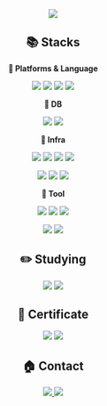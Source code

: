 <div align="center">

<img src="https://capsule-render.vercel.app/api?type=waving&color=auto&height=200&section=header&text=KimJaeHee's%20Github&fontSize=50" />

## 📚 Stacks
**📌 Platforms & Language**
  
<img src="https://img.shields.io/badge/Java-FFB71B?style=for-the-badge&logo="> <img src="https://img.shields.io/badge/Spring-6DB33F?style=for-the-badge&logo=Spring&logoColor=white"> <img src="https://img.shields.io/badge/Spring Boot-6DB33F?style=for-the-badge&logo=springboot&logoColor=white"> <img src="https://img.shields.io/badge/Gradle-02303A?style=for-the-badge&logo=Gradle&logoColor=white">

**📌 DB**

<img src="https://img.shields.io/badge/MySQL-4479A1?style=for-the-badge&logo=MySQL&logoColor=white"> <img src="https://img.shields.io/badge/Redis-DC382D?style=for-the-badge&logo=Redis&logoColor=white">

**📌 Infra**

<img src="https://img.shields.io/badge/AWS-FF9900?style=for-the-badge"> <img src="https://img.shields.io/badge/GCP-4285F4?style=for-the-badge&logo=googlecloud&logoColor=white"> 
<img src="https://img.shields.io/badge/Docker-2496ED?style=for-the-badge&logo=Docker&logoColor=white"> <img src="https://img.shields.io/badge/Github Actions-2088FF?style=for-the-badge&logo=githubactions&logoColor=white"> 

<img src="https://img.shields.io/badge/Kubenetes-326CE5?style=for-the-badge&logo=kubernetes&logoColor=white"> <img src="https://img.shields.io/badge/Helm-0F1689?style=for-the-badge&logo=helm&logoColor=white"> <img src="https://img.shields.io/badge/ArgoCD-EF7B4D?style=for-the-badge&logo=argo&logoColor=white">


**📌 Tool**

<img src="https://img.shields.io/badge/Intellij IDEA-000000?style=for-the-badge&logo=intellijidea&logoColor=white"> <img src="https://img.shields.io/badge/VS Code-179ff1?style=for-the-badge&logo=vscode&logoColor=white"> <img src="https://img.shields.io/badge/Github-000000?style=for-the-badge&logo=Github&logoColor=white"> 

<img src="https://img.shields.io/badge/Jira-0052CC?style=for-the-badge&logo=jira&logoColor=white"> <img src="https://img.shields.io/badge/Notion-000000?style=for-the-badge&logo=notion&logoColor=white"> 

## ✏️ Studying
<img src="https://img.shields.io/badge/Kotilin-7F52FF?style=for-the-badge&logo=kotlin&logoColor=white"> <img src="https://img.shields.io/badge/Mongo DB-47A248?style=for-the-badge&logo=mongodb&logoColor=white">

## 🪪 Certificate
<img src="https://img.shields.io/badge/정보처리기사-0854C1?style=for-the-badge"> <img src="https://img.shields.io/badge/SQLD-EC1C24?style=for-the-badge">

## 🏠 Contact
  <a href="https://jaehee1007.tistory.com"> <img src="https://img.shields.io/badge/Tistory-ED5306?style=for-the-badge&logo=tistory&logoColor=white"/> </a>
  <a href="mailto:jhk0100735@gmail.com"> <img src="https://img.shields.io/badge/jhk0100735@gmail.com-D14836?style=for-the-badge&logo=gmail&logoColor=white"/> </a>


